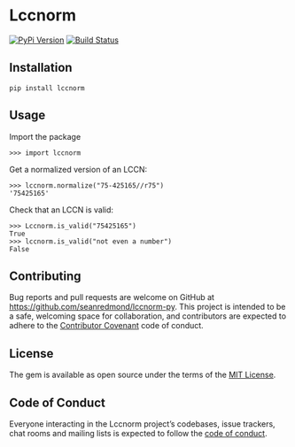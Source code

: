 # Lccnorm

[![PyPi Version](https://badge.fury.io/py/lccnorm.svg)][pypi]
[![Build Status](http://img.shields.io/travis/seanredmond/lccnorm-py.svg)][travis]

[travis]: http://travis-ci.org/seanredmond/lccnorm-py
[pypi]: https://pypi.org/project/lccnorm/


## Installation

    pip install lccnorm
    
## Usage

Import the package

    >>> import lccnorm

Get a normalized version of an LCCN:

    >>> lccnorm.normalize("75-425165//r75")
    '75425165'
     
Check that an LCCN is valid:

    >>> Lccnorm.is_valid("75425165")
    True
    >>> lccnorm.is_valid("not even a number")
    False

## Contributing

Bug reports and pull requests are welcome on GitHub at https://github.com/seanredmond/lccnorm-py. This project is intended to be a safe, welcoming space for collaboration, and contributors are expected to adhere to the [Contributor Covenant](http://contributor-covenant.org) code of conduct.

## License

The gem is available as open source under the terms of the [MIT License](https://opensource.org/licenses/MIT).

## Code of Conduct

Everyone interacting in the Lccnorm project’s codebases, issue trackers, chat rooms and mailing lists is expected to follow the [code of conduct](https://github.com/seanredmond/lccnorm-py/blob/master/CODE_OF_CONDUCT.md).
